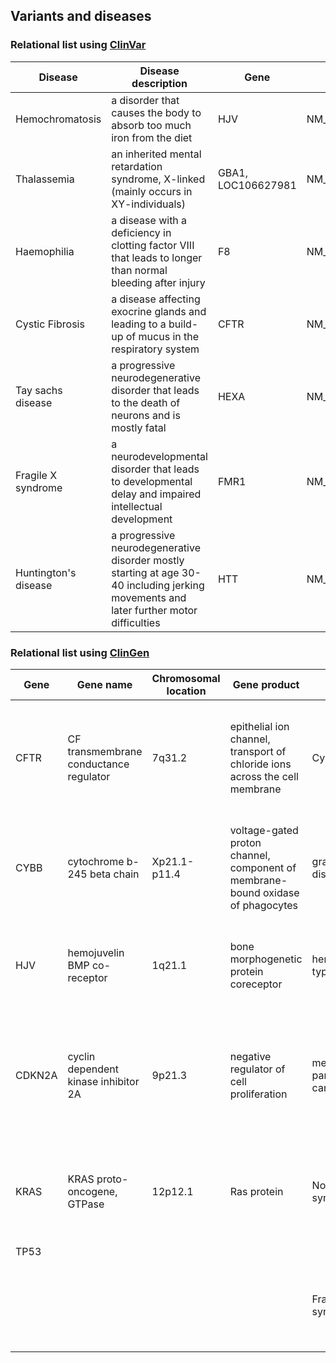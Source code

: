 ## Variants and diseases

### Relational list using [ClinVar](https://www.ncbi.nlm.nih.gov/clinvar/)

|Disease|Disease description|Gene|Variants（HGVS)|
|-------|-------------------|----|--------|
|Hemochromatosis|a disorder that causes the body to absorb too much iron from the diet|HJV|NM_213653.4:c.187C>T|
|Thalassemia|an inherited mental retardation syndrome, X-linked (mainly occurs in XY-individuals)|GBA1, LOC106627981|NM_000157.4:c.695G>A|
|Haemophilia|a disease with a deficiency in clotting factor VIII that leads to longer than normal bleeding after injury|F8|NM_000132.4:c.5302C>T|
|Cystic Fibrosis|a disease affecting exocrine glands and leading to a build-up of mucus in the respiratory system|CFTR|NM_000492.4:c.662del|
|Tay sachs disease|a progressive neurodegenerative disorder that leads to the death of neurons and is mostly fatal|HEXA|NM_000520.6:c.1385A>T|
|Fragile X syndrome|a neurodevelopmental disorder that leads to developmental delay and impaired intellectual development|FMR1|NM_002024.6:c.433G>T|
|Huntington's disease|a progressive neurodegenerative disorder mostly starting at age 30-40 including jerking movements and later further motor difficulties|HTT|NM_001388492.1:c.4638C>G|


### Relational list using [ClinGen](https://clinicalgenome.org/)

|Gene|Gene name|Chromosomal location|Gene product|Disease|Disease description|
|----|---------|--------------------|------------|-------|-------------------|
|CFTR|CF transmembrane conductance regulator|7q31.2|epithelial ion channel, transport of chloride ions across the cell membrane|Cystic fibrosis|a genetic disorder characterized by the production of sweat with a high salt content and mucus secretions with an abnormal viscosity|		 |
|CYBB|cytochrome b-245 beta chain |Xp21.1-p11.4|voltage-gated proton channel, component of membrane-bound oxidase of phagocytes|granulomatous disease|a chronic, X-linked disease with impaired phagocytes leading to high susceptibility to bacterial and fungal infections|
|HJV|hemojuvelin BMP co-receptor|1q21.1|bone morphogenetic protein coreceptor|hemochromatosis type 2A|severe iron overload leading to hypogonadism, cardiomyophathy, glucose intolerance and diabetes|
|CDKN2A|cyclin dependent kinase inhibitor 2A|9p21.3|negative regulator of cell proliferation|melanoma-pancreatic cancer syndrome|an inherited cancer predisposition syndrome leading to a higher risk of the development of malignant melanoma and/or pancreating cancer|
|KRAS|KRAS proto-oncogene, GTPase|12p12.1|Ras protein|Noonan syndrome|a syndrome including short stature, congenital heart defect and differing developmental delay|
|TP53|	    	|		|		|		|		 |
|	 |		    |		|		|Fragile X syndrome|a genetic disorder characterized by mild-to-moderate intellectual disability|


